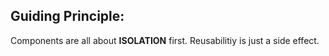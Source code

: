 ## Guiding Principle:

Components are all about **ISOLATION** first. Reusabilitiy is just a side effect.